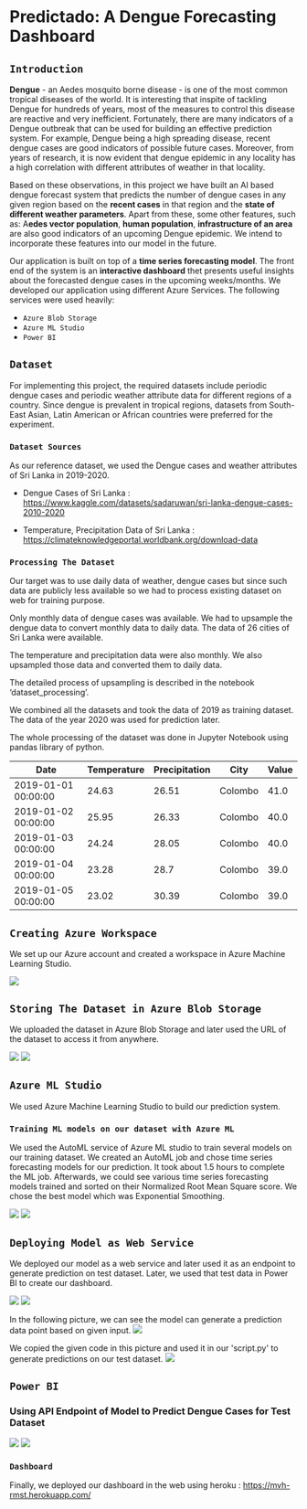 # Predictado: A Dengue Forecasting Dashboard
##  `Introduction`
**Dengue** - an Aedes mosquito borne disease - is one of the most common tropical diseases of the world. It is interesting that inspite of tackling Dengue for hundreds of years, most of the measures to control this disease are reactive and very inefficient. Fortunately, there are many indicators of a Dengue outbreak that can be used for building an effective prediction system. For example, Dengue being a high spreading disease, recent dengue cases are good indicators of possible future cases. Moreover, from years of research, it is now evident that dengue epidemic in any locality has a high correlation with different attributes of weather in that locality. 

Based on these observations, in this project we have built an AI based dengue forecast system that predicts the number of dengue cases in any given region based on the **recent cases** in that region and the **state of different weather parameters**. Apart from these, some other features, such as: A**edes vector population**, **human population**, **infrastructure of an area** are also good indicators of an upcoming Dengue epidemic. We intend to incorporate these features into our model in the future. 

Our application is built on top of a **time series forecasting model**. The front end of the system is an **interactive dashboard** thet presents useful insights about the forecasted dengue cases in the upcoming weeks/months. We developed our application using different Azure Services. The following services were used heavily:
- `Azure Blob Storage`
- `Azure ML Studio`
- `Power BI`


##  `Dataset`

For implementing this project, the required datasets include periodic dengue cases and periodic weather attribute data for different regions of a country.
Since dengue is prevalent in tropical regions, datasets from South-East Asian, Latin American or African countries were preferred for the experiment. 

### `Dataset Sources`

As our reference dataset, we used the Dengue cases and weather attributes of Sri Lanka in 2019-2020.

- Dengue Cases of Sri Lanka : https://www.kaggle.com/datasets/sadaruwan/sri-lanka-dengue-cases-2010-2020

- Temperature, Precipitation Data of Sri Lanka : https://climateknowledgeportal.worldbank.org/download-data



### `Processing The Dataset`

Our target was to use daily data of weather, dengue cases but since such data are publicly less available so we had to process existing dataset on web for training purpose.

Only monthly data of dengue cases was available. We had to upsample the dengue data to convert monthly data to daily data. The data of 26 cities of Sri Lanka were available.

The temperature and precipitation data were also monthly. We also upsampled those data and converted them to daily data. 

The detailed process of upsampling is described in the notebook ‘dataset_processing’.

We combined all the datasets and took the data of 2019 as training dataset. The data of the year 2020 was used for prediction later.

The whole processing of the dataset was done in Jupyter Notebook using pandas library of python.



|Date|Temperature|Precipitation|City|Value|
|---|---|---|---|---|
|2019-01-01 00:00:00|24\.63|26\.51|Colombo|41\.0|
|2019-01-02 00:00:00|25\.95|26\.33|Colombo|40\.0|
|2019-01-03 00:00:00|24\.24|28\.05|Colombo|40\.0|
|2019-01-04 00:00:00|23\.28|28\.7|Colombo|39\.0|
|2019-01-05 00:00:00|23\.02|30\.39|Colombo|39\.0|




## `Creating Azure Workspace`


We set up our Azure account and created a workspace in Azure Machine Learning Studio.

![](images/workspace.JPG)


## `Storing The Dataset in Azure Blob Storage`
We uploaded the dataset in Azure Blob Storage and later used the URL of the dataset to access it from anywhere.

![](images/datablob1.JPG)
![](images/datablob2.JPG)


## `Azure ML Studio`

We used Azure Machine Learning Studio to build our prediction system.

### `Training ML models on our dataset with Azure ML`


We used the AutoML service of Azure ML studio to train several models on our training dataset. We created an AutoML job and chose time series forecasting models for our prediction. It took about 1.5 hours to complete the ML job. Afterwards, we could see various time series forecasting models trained and sorted on their Normalized Root Mean Square score. We chose the best model which was Exponential Smoothing.


![](images/automl1.JPG)
![](images/automl3.JPG)


## `Deploying Model as Web Service`

We deployed our model as a web service and later used it as an endpoint to generate prediction on test dataset. Later, we used that test data in Power BI to create our dashboard.

![](images/automl_deploy.JPG)
![](images/endpoint1.JPG)

In the following picture, we can see the model can generate a prediction data point based on given input.
![](images/endpoint3.JPG)

We copied the given code in this picture and used it in our 'script.py' to generate predictions on our test dataset.
![](images/endpoint4.JPG)


## `Power BI`
### Using API Endpoint of Model to Predict Dengue Cases for Test Dataset

![](images/powerbi1.JPG)
![](images/add_data_script.JPG)

### `Dashboard`



Finally, we deployed our dashboard in the web using heroku : https://mvh-rmst.herokuapp.com/






